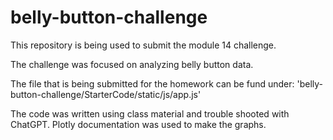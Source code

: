 # belly-button-challenge

This repository is being used to submit the module 14 challenge. 

The challenge was focused on analyzing belly button data.

The file that is being submitted for the homework can be fund under: 'belly-button-challenge/StarterCode/static/js/app.js'

The code was written using class material and trouble shooted with ChatGPT. Plotly documentation was used to make the graphs.
